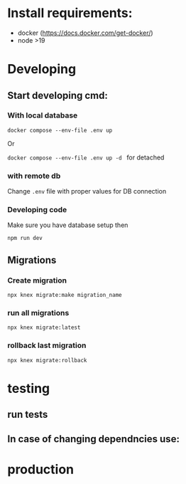 # Install requirements:
 - docker (https://docs.docker.com/get-docker/)
 - node >19

# Developing

## Start developing cmd:

### With local database
`docker compose --env-file .env up`

Or

 `docker compose --env-file .env up -d ` for detached

### with remote db

Change `.env` file with proper values for DB connection

### Developing code
Make sure you have database setup then

`npm run dev`

## Migrations

### Create migration

`npx knex migrate:make migration_name`

### run all migrations

`npx knex migrate:latest`

### rollback last migration

`npx knex migrate:rollback`

# testing

## run tests



## In case of changing dependncies use:


# production
